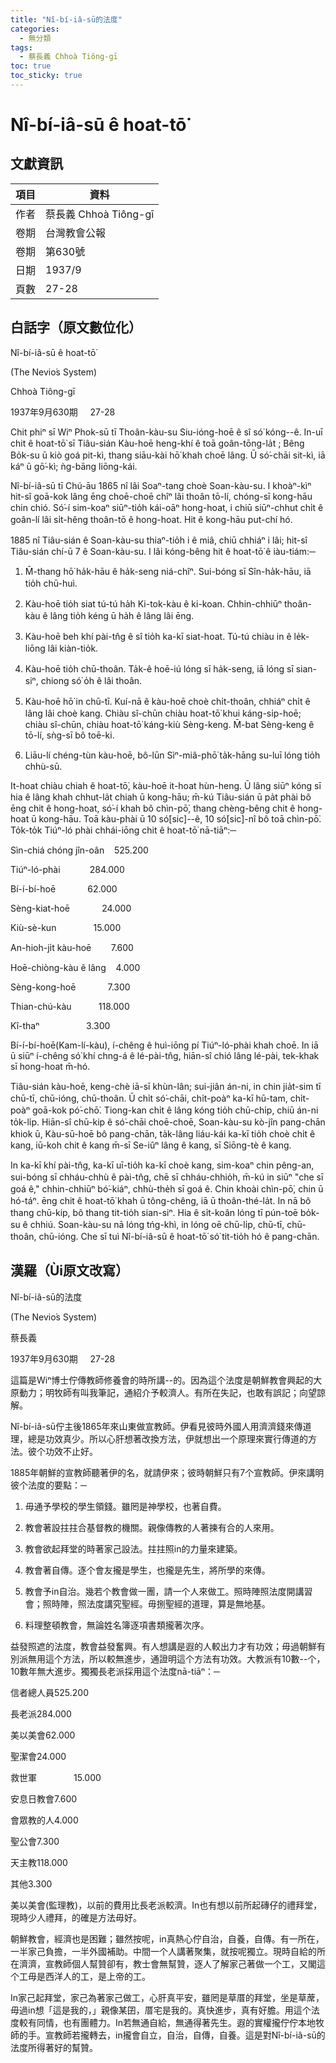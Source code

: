 ```yaml
---
title: "Nî-bí-iâ-sū的法度"
categories:
  - 無分類
tags:
  - 蔡長義 Chhoà Tiông-gī
toc: true
toc_sticky: true
---
```


# Nî-bí-iâ-sū ê hoat-tō͘

## 文獻資訊

| 項目 | 資料 |
|---|---|
| 作者 | 蔡長義 Chhoà Tiông-gī |
| 卷期 | 台灣教會公報 |
| 卷期 | 第630號 |
| 日期 | 1937/9 |
| 頁數 | 27-28 |

## 白話字（原文數位化）

Nî-bí-iâ-sū ê hoat-tō͘

(The Nevio͘s System)

Chhoà Tiông-gī

1937年9月630期     27-28

Chit phiⁿ sī Wiⁿ Phok-sū tī Thoân-kàu-su Siu-ióng-hoē ê sî só͘ kóng--ê. In-uī chit ê hoat-tō͘ sī Tiâu-sián Kàu-hoē heng-khí ê toā goân-tōng-la̍t ; Bêng Bo̍k-su ū kiò goá pit-kì, thang siāu-kài hō͘ khah choē lâng. Ū só͘-chāi sit-kì, iā káⁿ ū gō͘-kì; ǹg-bāng liōng-kái.

Nî-bí-iâ-sū tī Chú-āu 1865 nî lâi Soaⁿ-tang choè Soan-kàu-su. I khoàⁿ-kìⁿ hit-sî goā-kok lâng ēng choē-choē chîⁿ lâi thoân tō-lí, chóng-sī kong-hāu chin chió. Só͘-í sim-koaⁿ siūⁿ-tio̍h kái-oāⁿ hong-hoat, i chiū siūⁿ-chhut chi̍t ê goân-lí lâi si̍t-hêng thoân-tō ê hong-hoat. Hit ê kong-hāu put-chí hó.

1885 nî Tiâu-sián ê Soan-kàu-su thiaⁿ-tio̍h i ê miâ, chiū chhiáⁿ i lâi; hit-sî Tiâu-sián chí-ū 7 ê Soan-kàu-su. I lâi kóng-bêng hit ê hoat-tō͘ ê iàu-tiám:─

1. M̄-thang hō͘ ha̍k-hāu ê ha̍k-seng niá-chîⁿ. Sui-bóng sī Sîn-ha̍k-hāu, iā tio̍h chū-huì.

2. Kàu-hoē tio̍h siat tú-tú ha̍h Ki-tok-kàu ê ki-koan. Chhin-chhiūⁿ thoân-kàu ê lâng tio̍h kéng ū ha̍h ê lâng lâi ēng.

3. Kàu-hoē beh khí pài-tn̂g ê sî tio̍h ka-kī siat-hoat. Tú-tú chiàu in ê le̍k-liōng lâi kiàn-tio̍k.

4. Kàu-hoē tio̍h chū-thoân. Ta̍k-ê hoē-iú lóng sī ha̍k-seng, iā lóng sī sian-siⁿ, chiong só͘ o̍h ê lâi thoân.

5. Kàu-hoē hō͘ in chū-tī. Kuí-nā ê kàu-hoē choè chi̍t-thoân, chhiáⁿ chi̍t ê lâng lâi choè kang. Chiàu sî-chūn chiàu hoat-tō͘ khui káng-si̍p-hoē; chiàu sî-chūn, chiàu hoat-tō͘ káng-kiù Sèng-keng. M̄-bat Sèng-keng ê tō-lí, sǹg-sī bô toē-ki.

6. Liāu-lí chéng-tùn kàu-hoē, bô-lūn Sìⁿ-miâ-phō͘ ta̍k-hāng su-luī lóng tio̍h chhù-sū.

It-hoat chiàu chiah ê hoat-tō͘, kàu-hoē it-hoat hùn-heng. Ū lâng siūⁿ kóng sī hia ê lâng khah chhut-la̍t chiah ū kong-hāu; m̄-kú Tiâu-sián ū pa̍t phài bô ēng chit ê hong-hoat, só͘-í khah bô chìn-pō͘, thang chèng-bêng chit ê hong-hoat ū kong-hāu. Toā kàu-phài ū 10 só͘[sic]--ê, 10 só͘[sic]-nî bô toā chìn-pō͘. To̍k-to̍k Tiúⁿ-ló phài chhái-iōng chit ê hoat-tō͘ nā-tiāⁿ:─

Sìn-chiá chóng jîn-oân    525.200

Tiúⁿ-ló-phài            284.000

Bí-í-bí-hoē             62.000

Sèng-kiat-hoē             24.000

Kiù-sè-kun               15.000

An-hioh-ji̍t kàu-hoē        7.600

Hoē-chiòng-kàu ê lâng    4.000

Sèng-kong-hoē             7.300

Thian-chú-kàu           118.000

Kî-thaⁿ                   3.300

Bí-í-bí-hoē(Kam-lí-kàu), í-chêng ê huì-iōng pí Tiúⁿ-ló-phài khah choē. In iā ū siūⁿ í-chêng só͘ khí chng-á ê lé-pài-tn̂g, hiān-sî chió lâng lé-pài, tek-khak sī hong-hoat m̄-hó.

Tiâu-sián kàu-hoē, keng-chè iā-sī khùn-lân; sui-jiân án-ni, in chin jia̍t-sim tī chū-tī, chū-ióng, chū-thoân. Ū chi̍t só͘-chāi, chi̍t-poàⁿ ka-kī hū-tam, chi̍t-poàⁿ goā-kok pó͘-chō͘. Tiong-kan chi̍t ê lâng kóng tio̍h chū-chi̍p, chiū án-ni to̍k-li̍p. Hiān-sî chū-kip ê só͘-chāi choē-choē, Soan-kàu-su kò-jîn pang-chān khiok ū, Kàu-sū-hoē bô pang-chān, ta̍k-lâng liáu-kái ka-kī tio̍h choè chi̍t ê kang, iū-koh chit ê kang m̄-sī Se-iûⁿ lâng ê kang, sī Siōng-tè ê kang.

In ka-kī khí pài-tn̂g, ka-kī uī-tio̍h ka-kī choè kang, sim-koaⁿ chin pêng-an, sui-bóng sī chháu-chhù ê pài-tn̂g, chē sī chháu-chhio̍h, m̄-kú in siūⁿ "che sī goá ê," chhin-chhiūⁿ bó͘-kiáⁿ, chhù-the̍h sī goá ê. Chin khoài chìn-pō͘, chin ū hó-táⁿ. ēng chit ê hoat-tō͘ khah ū tông-chêng, iā ū thoân-thé-la̍t. In nā bô thang chū-kip, bô thang tit-tio̍h sian-siⁿ. Hia ê si̍t-koân lóng tī pún-toē bo̍k-su ê chhiú. Soan-kàu-su nā lóng tńg-khì, in lóng oē chū-li̍p, chū-tī, chū-thoân, chū-ióng. Che sī tuì Nî-bí-iâ-sū ê hoat-tō͘ só͘ tit-tio̍h hó ê pang-chān.

## 漢羅（Ùi原文改寫）

Nî-bí-iâ-sū的法度

(The Nevio͘s System)

蔡長義

1937年9月630期     27-28

這篇是Wiⁿ博士佇傳教師修養會的時所講--的。因為這个法度是朝鮮教會興起的大原動力；明牧師有叫我筆記，通紹介予較濟人。有所在失記，也敢有誤記；向望諒解。

Nî-bí-iâ-sū佇主後1865年來山東做宣教師。伊看見彼時外國人用濟濟錢來傳道理，總是功效真少。所以心肝想著改換方法，伊就想出一个原理來實行傳道的方法。彼个功效不止好。

1885年朝鮮的宣教師聽著伊的名，就請伊來；彼時朝鮮只有7个宣教師。伊來講明彼个法度的要點：─

1. 毋通予學校的學生領錢。雖罔是神學校，也著自費。

2. 教會著設拄拄合基督教的機關。親像傳教的人著揀有合的人來用。

3. 教會欲起拜堂的時著家己設法。拄拄照in的力量來建築。

4. 教會著自傳。逐个會友攏是學生，也攏是先生，將所學的來傳。

5. 教會予in自治。幾若个教會做一團，請一个人來做工。照時陣照法度開講習會；照時陣，照法度講究聖經。毋捌聖經的道理，算是無地基。

6. 料理整頓教會，無論姓名簿逐項書類攏著次序。

益發照遮的法度，教會益發奮興。有人想講是遐的人較出力才有功效；毋過朝鮮有別派無用這个方法，所以較無進步，通證明這个方法有功效。大教派有10數--个，10數年無大進步。獨獨長老派採用這个法度nā-tiāⁿ：─

信者總人員525.200

長老派284.000

美以美會62.000

聖潔會24.000

救世軍               15.000

安息日教會7.600

會眾教的人4.000

聖公會7.300

天主教118.000

其他3.300

美以美會(監理教)，以前的費用比長老派較濟。In也有想以前所起磚仔的禮拜堂，現時少人禮拜，的確是方法毋好。

朝鮮教會，經濟也是困難；雖然按呢，in真熱心佇自治，自養，自傳。有一所在，一半家己負擔，一半外國補助。中間一个人講著聚集，就按呢獨立。現時自給的所在濟濟，宣教師個人幫贊卻有，教士會無幫贊，逐人了解家己著做一个工，又閣這个工毋是西洋人的工，是上帝的工。

In家己起拜堂，家己為著家己做工，心肝真平安，雖罔是草厝的拜堂，坐是草蓆，毋過in想「這是我的，」親像某囝，厝宅是我的。真快進步，真有好膽。用這个法度較有同情，也有團體力。In若無通自給，無通得著先生。遐的實權攏佇佇本地牧師的手。宣教師若攏轉去，in攏會自立，自治，自傳，自養。這是對Nî-bí-iâ-sū的法度所得著好的幫贊。
